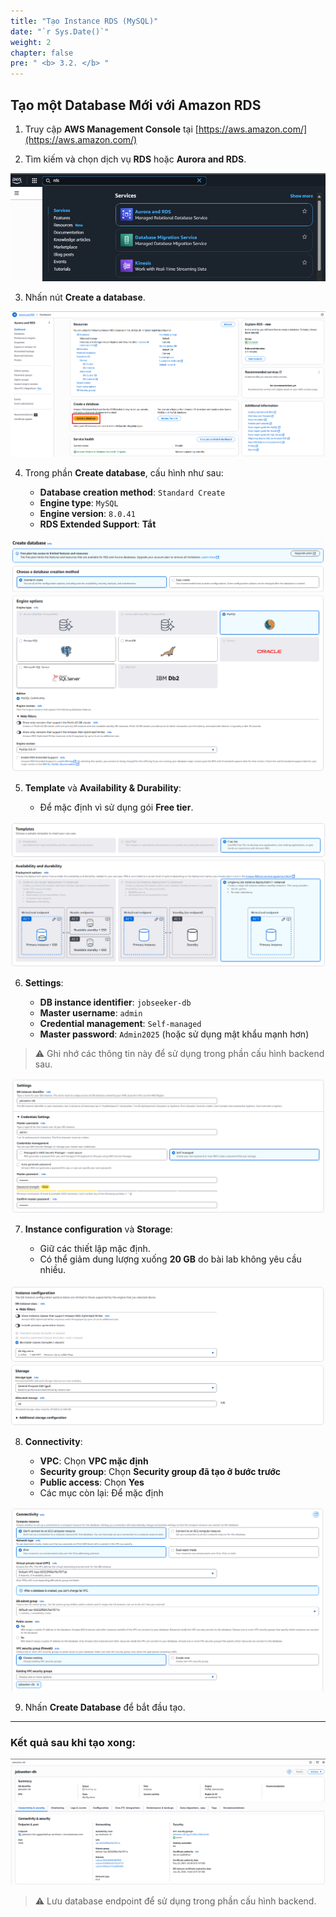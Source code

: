 ```yaml
---
title: "Tạo Instance RDS (MySQL)"
date: "`r Sys.Date()`"
weight: 2
chapter: false
pre: " <b> 3.2. </b> "
---
```


## Tạo một Database Mới với Amazon RDS

1. Truy cập **AWS Management Console** tại [https://aws.amazon.com/](https://aws.amazon.com/)

2. Tìm kiếm và chọn dịch vụ **RDS** hoặc **Aurora and RDS**.

![alt text](image.png)

3. Nhấn nút **Create a database**.

![alt text](createadatabase.png)

4. Trong phần **Create database**, cấu hình như sau:

   - **Database creation method**: `Standard Create`
   - **Engine type**: `MySQL`
   - **Engine version**: `8.0.41`
   - **RDS Extended Support**: **Tắt**

![alt text](image-1.png)

5. **Template** và **Availability & Durability**:

   - Để mặc định vì sử dụng gói **Free tier**.

![alt text](image-2.png)

6. **Settings**:

   - **DB instance identifier**: `jobseeker-db`
   - **Master username**: `admin`
   - **Credential management**: `Self-managed`
   - **Master password**: `Admin2025` (hoặc sử dụng mật khẩu mạnh hơn)

> ⚠️ Ghi nhớ các thông tin này để sử dụng trong phần cấu hình backend sau.

![alt text](image-3.png)

7. **Instance configuration** và **Storage**:

   - Giữ các thiết lập mặc định.
   - Có thể giảm dung lượng xuống **20 GB** do bài lab không yêu cầu nhiều.

![alt text](image-4.png)

8. **Connectivity**:

   - **VPC**: Chọn **VPC mặc định**
   - **Security group**: Chọn **Security group đã tạo ở bước trước**
   - **Public access**: Chọn **Yes**
   - Các mục còn lại: Để mặc định

![alt text](image-5.png)

9. Nhấn **Create Database** để bắt đầu tạo.

---

### Kết quả sau khi tạo xong:

![alt text](image-6.png)

> ⚠️ Lưu database endpoint để sử dụng trong phần cấu hình backend.
